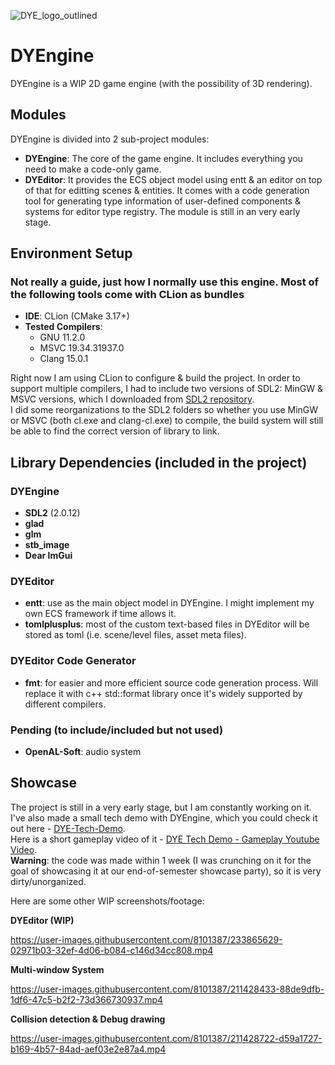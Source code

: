 ![DYE_logo_outlined](https://user-images.githubusercontent.com/8101387/219255174-fdb29aa7-6c08-42ca-9365-a86e0d774d94.png)
# DYEngine
DYEngine is a WIP 2D game engine (with the possibility of 3D rendering).

## Modules
DYEngine is divided into 2 sub-project modules:
* **DYEngine**: The core of the game engine. It includes everything you need to make a code-only game.
* **DYEditor**: It provides the ECS object model using entt & an editor on top of that for editting scenes & entities. It comes with a code generation tool for generating type information of user-defined components & systems for editor type registry. The module is still in an very early stage.

## Environment Setup
### Not really a guide, just how I normally use this engine. Most of the following tools come with CLion as bundles
- **IDE**: CLion (CMake 3.17+)
- **Tested Compilers**: 
  - GNU 11.2.0
  - MSVC 19.34.31937.0
  - Clang 15.0.1

Right now I am using CLion to configure & build the project.
In order to support multiple compilers, I had to include two versions of SDL2: MinGW & MSVC versions, which I downloaded from [SDL2 repository](https://github.com/libsdl-org/SDL/releases).  
I did some reorganizations to the SDL2 folders so whether you use MinGW or MSVC (both cl.exe and clang-cl.exe) to compile, the build system will still be able to find the correct version of library to link.

## Library Dependencies (included in the project)
### DYEngine
- **SDL2** (2.0.12)
- **glad**
- **glm**
- **stb_image**
- **Dear ImGui**
### DYEditor
- **entt**: use as the main object model in DYEngine. I might implement my own ECS framework if time allows it.
- **tomlplusplus**: most of the custom text-based files in DYEditor will be stored as toml (i.e. scene/level files, asset meta files).
### DYEditor Code Generator
- **fmt**: for easier and more efficient source code generation process. Will replace it with c++ std::format library once it's widely supported by different compilers. 
### Pending (to include/included but not used)
- **OpenAL-Soft**: audio system



## Showcase
The project is still in a very early stage, but I am constantly working on it. 
I've also made a small tech demo with DYEngine, which you could check it out here - [DYE-Tech-Demo](https://github.com/ta-david-yu/DYE-Tech-Demo).   
Here is a short gameplay video of it - [DYE Tech Demo - Gameplay Youtube Video](https://youtu.be/0tD2ZouCuN4).  
**Warning**: the code was made within 1 week (I was crunching on it for the goal of showcasing it at our end-of-semester showcase party), so it is very dirty/unorganized. 

Here are some other WIP screenshots/footage:

**DYEditor (WIP)**  

https://user-images.githubusercontent.com/8101387/233865629-02971b03-32ef-4d06-b084-c146d34cc808.mp4

**Multi-window System**  

https://user-images.githubusercontent.com/8101387/211428433-88de9dfb-1df6-47c5-b2f2-73d366730937.mp4

**Collision detection & Debug drawing**  

https://user-images.githubusercontent.com/8101387/211428722-d59a1727-b169-4b57-84ad-aef03e2e87a4.mp4
